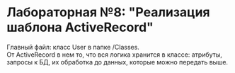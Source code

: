 # Лабораторная №8: "Реализация шаблона ActiveRecord"
Главный файл: класс User в папке /Classes.  
От ActiveRecord в нем то, что вся логика хранится в классе: атрибуты, запросы к БД, их обработка до данных, которые можно передать выше.
